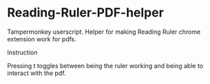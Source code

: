 # Reading-Ruler-PDF-helper

Tampermonkey userscript.
Helper for making Reading Ruler chrome extension work for pdfs.

Instruction

Pressing t toggles between being the ruler working and being able to interact with the pdf.
